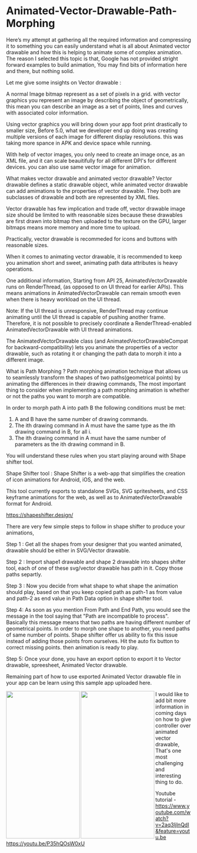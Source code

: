 # Animated-Vector-Drawable-Path-Morphing

Here’s my attempt at gathering all the required information and compressing it to something you can easily understand what is all about Animated vector drawable and how this is helping to animate some of complex animation. The reason I selected this topic is that, Google has not provided stright forward examples to build animation, You may find bits of information here and there, but nothing solid. 

Let me give some insights on Vector drawable : 

A normal Image bitmap represent as a set of pixels in a grid. with vector graphics you represent an image by describing the object of geometrically, this mean you can describe an image as a set of points, lines and curves with associated color information.

Using vector graphics you will bring down your app foot print drastically to smaller size, Before 5.0, what we developer end up doing was creating multiple versions of each image for different display resolutions. this was taking more spance in APK and device space while running. 

With help of vector images, you only need to create an image once, as an XML file, and it can scale beauitifully for all different DPI's for different devices. you can also use same vector image for animation. 

What makes vector drawable and animated vector drawable? 
Vector drawable defines a static drawable object, while animated vector drawable can add amimations to the properties of vector drawable. They both are subclasses of drawable and both are represented by XML files. 

Vector drawable has few implication and trade off, vector drawable image size should be limited to with reasonable sizes because these drawables are first drawn into bitmap then uploaded to the texture on the GPU, larger bitmaps means more memory and more time to upload. 

Practically, vector drawable is recommeded for icons and buttons with reasonable sizes. 

When it comes to animating vector drawable, it is recommended to keep you animation short and sweet, animating path data attributes is heavy operations. 

One additional information, Starting from API 25, AnimatedVectorDrawable runs on RenderThread, (as opposed to on UI thread for earlier APIs). This means animations in AnimatedVectorDrawable can remain smooth even when there is heavy workload on the UI thread.

Note: If the UI thread is unresponsive, RenderThread may continue animating until the UI thread is capable of pushing another frame. Therefore, it is not possible to precisely coordinate a RenderThread-enabled AnimatedVectorDrawable with UI thread animations. 
 

The AnimatedVectorDrawable class (and AnimatedVectorDrawableCompat for backward-compatibility) lets you animate the properties of a vector drawable, such as rotating it or changing the path data to morph it into a different image.

What is Path Morphing ? 
Path morphing animation technique that allows us to seamlessly transform the shapes of two paths(geometrical points) by animating the differences in their drawing commands, The most important thing to consider when implementing a path morphing animation is whether or not the paths you want to morph are compatible.

In order to morph path A into path B the following conditions must be met:

1. A and B have the same number of drawing commands.
2. The ith drawing command in A must have the same type as the ith drawing command in B, for all i.
3. The ith drawing command in A must have the same number of parameters as the ith drawing command in B.

You will understand these rules when you start playing around with Shape shifter tool.

Shape Shifter tool : 
Shape Shifter is a web-app that simplifies the creation of icon animations for Android, iOS, and the web.

This tool currently exports to standalone SVGs, SVG spritesheets, and CSS keyframe animations for the web, as well as to AnimatedVectorDrawable format for Android. 


https://shapeshifter.design/

There are very few simple steps to follow in shape shifter to produce your animations, 

Step 1 : Get all the shapes from your designer that you wanted animated, drawable should be either in SVG/Vector drawable.

Step 2 : Import shape1 drawable and shape 2 drawable into shapes shifter tool, each of one of these svg/vector drawable has path in it. Copy those paths separtly.

Step 3 : Now you decide from what shape to what shape the animation should play, based on that you keep copied path as path-1 as from value and path-2 as end value in Path Data option in shape shifter tool.

Step 4: As soon as you mention From Path and End Path, you would see the message in the tool saying that "Path are incompatible to process". Basically this message means that two paths are having different number of geometrical points. In order to morph one shape to another, you need paths of same number of points. Shape shifter offer us ability to fix this issue instead of adding those points from ourselves. Hit the auto fix button to correct missing points. then animation is ready to play.

Step 5: Once your done, you have an export option to export it to Vector drawable, spreesheet, Animated Vector drawable. 

Remaining part of how to use exported Animated Vector drawable file in your app can be learn using this sample app uploaded here.


<img align="left" width="200" height="400" src="https://github.com/chethu/Animated-Vector-drawable-Path-Morphing-/blob/master/app/src/main/res/drawable/original_demo.gif">


<img align="left" width="200" height="400" src="https://github.com/chethu/Animated-Vector-drawable-Path-Morphing-/blob/master/app/src/main/res/drawable/demo_vedio.gif">



I would like to add bit more information in coming days on how to give controller over animated vector drawable, That's one most challenging and interesting thing to do.  

 Youtube tutorial - 
https://www.youtube.com/watch?v=2aq3ljlnQdI&feature=youtu.be
https://youtu.be/P35hQOsW0xU


